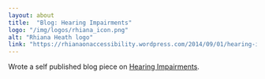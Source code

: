 ```yaml
---
layout: about
title:  "Blog: Hearing Impairments"
logo: "/img/logos/rhiana_icon.png"
alt: "Rhiana Heath logo"
link: "https://rhianaonaccessibility.wordpress.com/2014/09/01/hearing-impairments/"
---
```


Wrote a self published blog piece on [Hearing Impairments](/publications/#a11y-04-2014).
